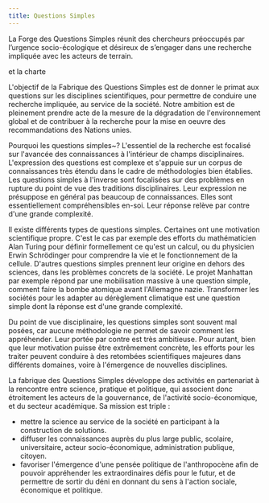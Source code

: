 ```yaml
---
title: Questions Simples
---
```


La Forge des Questions Simples réunit des chercheurs préoccupés par l’urgence socio-écologique et désireux de s’engager dans une recherche impliquée avec les acteurs de terrain.

et la charte 


L'objectif de la Fabrique des Questions Simples est de donner le primat aux questions sur les disciplines scientifiques, pour permettre de conduire une recherche impliquée, au service de la société. Notre ambition est de pleinement prendre acte de la mesure de la dégradation de l'environnement global et de contribuer à la recherche pour la mise en oeuvre des recommandations des Nations unies. 

Pourquoi les questions simples~? L'essentiel de la recherche est focalisé sur l'avancée des connaissances à l'intérieur de champs disciplinaires. L'expression des questions est complexe et s'appuie sur un corpus de connaissances très étendu dans le cadre de méthodologies bien établies. Les questions simples à l'inverse sont focalisées sur des problèmes en rupture du point de vue des traditions disciplinaires. Leur expression ne présuppose en général pas beaucoup de connaissances. Elles sont essentiellement compréhensibles en-soi. Leur réponse relève par contre d'une grande complexité.

Il existe différents types de questions simples. Certaines ont une motivation scientifique propre. 
C'est le cas par exemple des efforts du mathématicien Alan Turing pour définir formellement ce qu'est un calcul, ou du physicien Erwin Schrödinger pour comprendre la vie et le fonctionnement de la cellule.
D'autres questions simples prennent leur origine en dehors des sciences, dans les problèmes concrets de la société.  Le projet Manhattan par exemple répond par une mobilisation massive à une question simple, comment faire la bombe atomique avant l'Allemagne nazie. Transformer les sociétés pour les adapter au dérèglement climatique est une question simple dont la réponse est d'une grande complexité. 

Du point de vue disciplinaire, les questions simples sont souvent mal posées, car aucune méthodologie ne permet de savoir comment les appréhender. Leur portée par contre est très ambitieuse. Pour autant, bien que leur motivation puisse être  extrêmement concrète, les efforts pour les traiter peuvent conduire à des retombées scientifiques majeures dans  différents domaines, voire à l'émergence de nouvelles disciplines. 

La fabrique des Questions Simples développe des activités en partenariat à la rencontre entre science, pratique et politique, qui associent donc étroitement les acteurs de la gouvernance, de l'activité socio-économique, et du secteur académique. Sa mission est triple :
- mettre la science au service de la société en participant à la construction de solutions.
- diffuser les connaissances auprès du plus large public, scolaire, universitaire, acteur socio-économique, administration publique, citoyen. 
- favoriser l'émergence d'une pensée politique de l'anthropocène afin de pouvoir appréhender les extraordinaires défis pour le futur, et de permettre de sortir du déni en donnant du sens à l'action sociale, économique et politique. 


